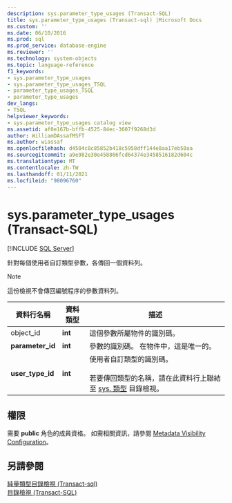 ```yaml
---
description: sys.parameter_type_usages (Transact-SQL)
title: sys.parameter_type_usages (Transact-sql) |Microsoft Docs
ms.custom: ''
ms.date: 06/10/2016
ms.prod: sql
ms.prod_service: database-engine
ms.reviewer: ''
ms.technology: system-objects
ms.topic: language-reference
f1_keywords:
- sys.parameter_type_usages
- sys.parameter_type_usages_TSQL
- parameter_type_usages_TSQL
- parameter_type_usages
dev_langs:
- TSQL
helpviewer_keywords:
- sys.parameter_type_usages catalog view
ms.assetid: af0e167b-bffb-4525-84ec-3607f9268d3d
author: WilliamDAssafMSFT
ms.author: wiassaf
ms.openlocfilehash: d4504c8c85852b418c5958dff144e8aa17eb50aa
ms.sourcegitcommit: a9e982e30e458866fcd64374e3458516182d604c
ms.translationtype: MT
ms.contentlocale: zh-TW
ms.lasthandoff: 01/11/2021
ms.locfileid: "98096760"
---
```

# <a name="sysparameter_type_usages-transact-sql"></a>sys.parameter_type_usages (Transact-SQL)
[!INCLUDE [SQL Server](../../includes/applies-to-version/sqlserver.md)]

  針對每個使用者自訂類型參數，各傳回一個資料列。  
  
> [!NOTE]  
>  這份檢視不會傳回編號程序的參數資料列。  
  
|資料行名稱|資料類型|描述|  
|-----------------|---------------|-----------------|  
|object_id|**int**|這個參數所屬物件的識別碼。|  
|**parameter_id**|**int**|參數的識別碼。 在物件中，這是唯一的。|  
|**user_type_id**|**int**|使用者自訂類型的識別碼。<br /><br /> 若要傳回類型的名稱，請在此資料行上聯結至 [sys. 類型](../../relational-databases/system-catalog-views/sys-types-transact-sql.md) 目錄檢視。|  
  
## <a name="permissions"></a>權限  
 需要 **public** 角色的成員資格。 如需相關資訊，請參閱 [Metadata Visibility Configuration](../../relational-databases/security/metadata-visibility-configuration.md)。  
  
## <a name="see-also"></a>另請參閱  
 [純量類型目錄檢視 &#40;Transact-sql&#41;](../../relational-databases/system-catalog-views/scalar-types-catalog-views-transact-sql.md)   
 [目錄檢視 &#40;Transact-SQL&#41;](../../relational-databases/system-catalog-views/catalog-views-transact-sql.md)  
  
  
